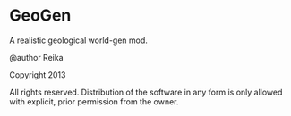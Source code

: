 GeoGen
======

A realistic geological world-gen mod.

@author Reika

Copyright 2013

All rights reserved. Distribution of the software in any form is only allowed with explicit, prior permission from the owner.
